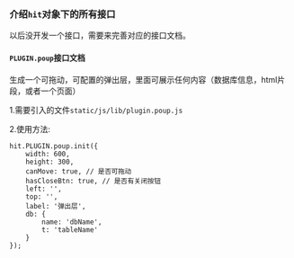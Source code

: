 ### 介绍`hit`对象下的所有接口

以后没开发一个接口，需要来完善对应的接口文档。

#### `PLUGIN.poup`接口文档

生成一个可拖动，可配置的弹出层，里面可展示任何内容（数据库信息，html片段，或者一个页面）

1.需要引入的文件`static/js/lib/plugin.poup.js`

2.使用方法:

	hit.PLUGIN.poup.init({
		width: 600,
		height: 300,
		canMove: true, // 是否可拖动
		hasCloseBtn: true, // 是否有关闭按钮
		left: '',
		top: '',
		label: '弹出层',
		db: {
			name: 'dbName',
			t: 'tableName'
		}
	});